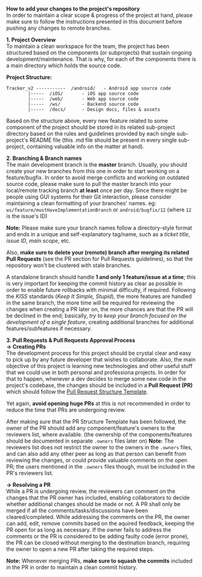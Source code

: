 **How to add your changes to the project's repository**\
In order to maintain a clear scope & progress of the project at hand, please make sure to follow the instructions presented in this document before pushing any changes to remote branches.

**1. Project Overview**\
To maintain a clean workspace for the team, the project has been structured based on the components (or subprojects) that sustain ongoing development/maintenance. That is why, for each of the components there is a main directory which holds the source code.

**Project Structure:**
```
Tracker_v2 -----------	/android/	- Android app source code
		|-----	/iOS/		- iOS app source code
		|-----	/web/		- Web app source code
		|-----	/ws/		- Backend source code
		|-----	/docs/		- Design docs, files & assets
```

Based on the structure above, every new feature related to some component of the project should be stored in its related sub-project directory based on the rules and guidelines provided by each single sub-project's README file (this .md file should be present in every single sub-project, containing valuable info on the matter at hand).

**2. Branching & Branch names**\
The main development branch is the **master** branch. Usually, you should create your new branches from this one in order to start working on a feature/bugfix.
In order to avoid merge conflicts and working on outdated source code, please make sure to pull the master branch into your local/remote tracking branch **at least** once per day.
Since there might be people using GUI systems for their Git interaction, please consider maintaining a clean formatting of your branches' names. eg: `ws/feature/mustHaveImplementationBranch` or `android/bugfix/12` (where `12` is the issue's ID)

**Note:** Please make sure your branch names follow a directory-style format and ends in a unique and self-explanatory tag/name, such as a *ticket title*, *issue ID*, *main scope*, etc.

Also, **make sure to delete your (remote) branch after merging its related Pull Requests** (see the PR section for Pull Requests guidelines), so that the repository won't be clustered with stale branches.

A standalone branch should handle **1 and only 1 feature/issue at a time**; this is very important for keeping the commit history as clear as possible in order to enable future rollbacks with minimal difficulty, if required. Following the *KISS* standards (*Keep It Simple, Stupid*), the more features are handled in the same branch, the more time will be required for reviewing the changes when creating a PR later on, the more chances are that the PR will be declined in the end; basically, *try to keep your branch focused on the development of a single feature*, creating additional branches for additional features/subfeatures if necessary.

**3. Pull Requests & Pull Requests Approval Process**\
**-> Creating PRs**\
The development process for this project should be crystal clear and easy to pick up by any future developer that wishes to collaborate. Also, the main objective of this project is learning new technologies and other useful stuff that we could use in both personal and professiona projects. In order for that to happen, whenever a dev decides to merge some new code in the project's codebase, the changes should be included in a **Pull Request (PR)** which should follow the [Pull Request Structure Template](../v0_0_1_prim/PULL_REQUEST_STRUCTURE_TEMPLATE.md).

Yet again, **avoid opening huge PRs** at this is not recommended in order to reduce the time that PRs are undergoing review.

After making sure that the PR Structure Template has been followed, the owner of the PR should add any component/feature's owners to the reviewers list, where available. (the ownership of the components/features should be documented in separate `.owners` files later on)
**Note:** The reviewers list does not restrict the owner to the owners in the `.owners` files, and can also add any other peer as long as that person can benefit from reviewing the changes, or could provide valuable comments on the open PR; the users mentioned in the `.owners` files though, must be included in the PR's reviewers list.

**-> Resolving a PR**\
While a PR is undergoing review, the reviewers can comment on the changes that the PR owner has included, enabling collaborators to decide whether additional changes should be made or not. A PR shall only be merged if all the comments/tasks/discussions have been cleared/completed. While addressing the comments on the PR, the owner can add, edit, remove commits based on the aquired feedback, keeping the PR open for as long as necessary. If the owner fails to address the comments or the PR is considered to be adding faulty code (error prone), the PR can be closed without merging to the destination branch, requiring the owner to open a new PR after taking the required steps.

**Note:** Whenever merging PRs, **make sure to squash the commits** included in the PR in order to maintain a clean commit history.
